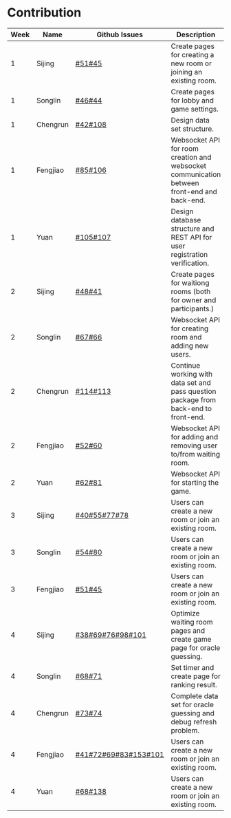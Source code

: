# Contribution

| **Week** | **Name** | **Github Issues**                                                                                                                                                                                                               | **Description**                                                                                 |
|----------|----------|---------------------------------------------------------------------------------------------------------------------------------------------------------------------------------------------------------------------------------|-------------------------------------------------------------------------------------------------|
| 1        | Sijing | [#51](https://github.com/sopra-fs23-group-16/sopra-fs23-HanZikon-client/issues/51)[#45](https://github.com/sopra-fs23-group-16/sopra-fs23-HanZikon-client/issues/45)                                                                            | Create pages for creating a new room or joining an existing room.                                            |
| 1        | Songlin | [#46](https://github.com/sopra-fs23-group-16/sopra-fs23-HanZikon-client/issues/46)[#44](https://github.com/sopra-fs23-group-16/sopra-fs23-HanZikon-client/issues/44)                                                                            | Create pages for lobby and game settings.                                            |
| 1        | Chengrun | [#42](https://github.com/sopra-fs23-group-16/sopra-fs23-HanZikon-client/issues/42)[#108](https://github.com/sopra-fs23-group-16/sopra-fs23-HanZikon-server/issues/108)                                                                            | Design data set structure.                                            |
| 1        | Fengjiao | [#85](https://github.com/sopra-fs23-group-16/sopra-fs23-HanZikon-server/issues/85)[#106](https://github.com/sopra-fs23-group-16/sopra-fs23-HanZikon-server/issues/106)                                                                            | Websocket API for room creation and websocket communication between front-end and back-end.                                            |
| 1        | Yuan | [#105](https://github.com/sopra-fs23-group-16/sopra-fs23-HanZikon-server/issues/105)[#107](https://github.com/sopra-fs23-group-16/sopra-fs23-HanZikon-server/issues/107)                                                                            | Design database structure and REST API for user registration verification.                                            |
| 2        | Sijing | [#48](https://github.com/sopra-fs23-group-16/sopra-fs23-HanZikon-client/issues/48)[#41](https://github.com/sopra-fs23-group-16/sopra-fs23-HanZikon-client/issues/41)                                                                            | Create pages for waitiong rooms (both for owner and participants.)                                            |
| 2        | Songlin | [#67](https://github.com/sopra-fs23-group-16/sopra-fs23-HanZikon-client/issues/67)[#66](https://github.com/sopra-fs23-group-16/sopra-fs23-HanZikon-client/issues/66)                                                                            | Websocket API for creating room and adding new users.                                            |
| 2        | Chengrun | [#114](https://github.com/sopra-fs23-group-16/sopra-fs23-HanZikon-server/issues/114)[#113](https://github.com/sopra-fs23-group-16/sopra-fs23-HanZikon-server/issues/113)                                                                            | Continue working with data set and pass question package from back-end to front-end.                                            |
| 2        | Fengjiao | [#52](https://github.com/sopra-fs23-group-16/sopra-fs23-HanZikon-client/issues/52)[#60](https://github.com/sopra-fs23-group-16/sopra-fs23-HanZikon-client/issues/60)                                                                            | Websocket API for adding and removing user to/from waiting room.                                            |
| 2        | Yuan | [#62](https://github.com/sopra-fs23-group-16/sopra-fs23-HanZikon-client/issues/62)[#81](https://github.com/sopra-fs23-group-16/sopra-fs23-HanZikon-server/issues/81)                                                                            | Websocket API for starting the game.                                            |
| 3        | Sijing | [#40](https://github.com/sopra-fs23-group-16/sopra-fs23-HanZikon-client/issues/40)[#55](https://github.com/sopra-fs23-group-16/sopra-fs23-HanZikon-client/issues/55)[#77](https://github.com/sopra-fs23-group-16/sopra-fs23-HanZikon-client/issues/77)[#78](https://github.com/sopra-fs23-group-16/sopra-fs23-HanZikon-client/issues/78)                                                                            | Users can create a new room or join an existing room.                                            |
| 3        | Songlin | [#54](https://github.com/sopra-fs23-group-16/sopra-fs23-HanZikon-client/issues/54)[#80](https://github.com/sopra-fs23-group-16/sopra-fs23-HanZikon-client/issues/80)                                                                            | Users can create a new room or join an existing room.                                            |
| 3        | Fengjiao | [#51](https://github.com/sopra-fs23-group-16/sopra-fs23-HanZikon-client/issues/51)[#45](https://github.com/sopra-fs23-group-16/sopra-fs23-HanZikon-client/issues/45)                                                                            | Users can create a new room or join an existing room.                                            |
| 4        | Sijing | [#38](https://github.com/sopra-fs23-group-16/sopra-fs23-HanZikon-client/issues/38)[#69](https://github.com/sopra-fs23-group-16/sopra-fs23-HanZikon-client/issues/69)[#76](https://github.com/sopra-fs23-group-16/sopra-fs23-HanZikon-client/issues/76)[#98](https://github.com/sopra-fs23-group-16/sopra-fs23-HanZikon-client/issues/98)[#101](https://github.com/sopra-fs23-group-16/sopra-fs23-HanZikon-client/issues/101)                                                                            | Optimize waiting room pages and create game page for oracle guessing.                                            |
| 4        | Songlin| [#68](https://github.com/sopra-fs23-group-16/sopra-fs23-HanZikon-client/issues/68)[#71](https://github.com/sopra-fs23-group-16/sopra-fs23-HanZikon-client/issues/71)                                                                            | Set timer and create page for ranking result.                                            |
| 4        | Chengrun | [#73](https://github.com/sopra-fs23-group-16/sopra-fs23-HanZikon-client/issues/73)[#74](https://github.com/sopra-fs23-group-16/sopra-fs23-HanZikon-client/issues/74)                                                                            | Complete data set for oracle guessing and debug refresh problem.                                            |
| 4        | Fengjiao | [#41](https://github.com/sopra-fs23-group-16/sopra-fs23-HanZikon-client/issues/41)[#72](https://github.com/sopra-fs23-group-16/sopra-fs23-HanZikon-client/issues/72)[#69](https://github.com/sopra-fs23-group-16/sopra-fs23-HanZikon-client/issues/69)[#83](https://github.com/sopra-fs23-group-16/sopra-fs23-HanZikon-client/issues/83)[#153](https://github.com/sopra-fs23-group-16/sopra-fs23-HanZikon-client/issues/153)[#101](https://github.com/sopra-fs23-group-16/sopra-fs23-HanZikon-client/issues/101)                                                                            | Users can create a new room or join an existing room.                                            |
| 4       | Yuan | [#68](https://github.com/sopra-fs23-group-16/sopra-fs23-HanZikon-client/issues/68)[#138](https://github.com/sopra-fs23-group-16/sopra-fs23-HanZikon-client/issues/138)                                                                            | Users can create a new room or join an existing room.                                            | 
